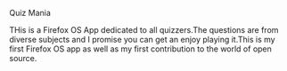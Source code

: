Quiz Mania

THis is a Firefox OS App dedicated to all quizzers.The questions are from diverse subjects and I promise you can get an enjoy playing it.This is my first Firefox OS app as well as my first contribution to the world of open source.
